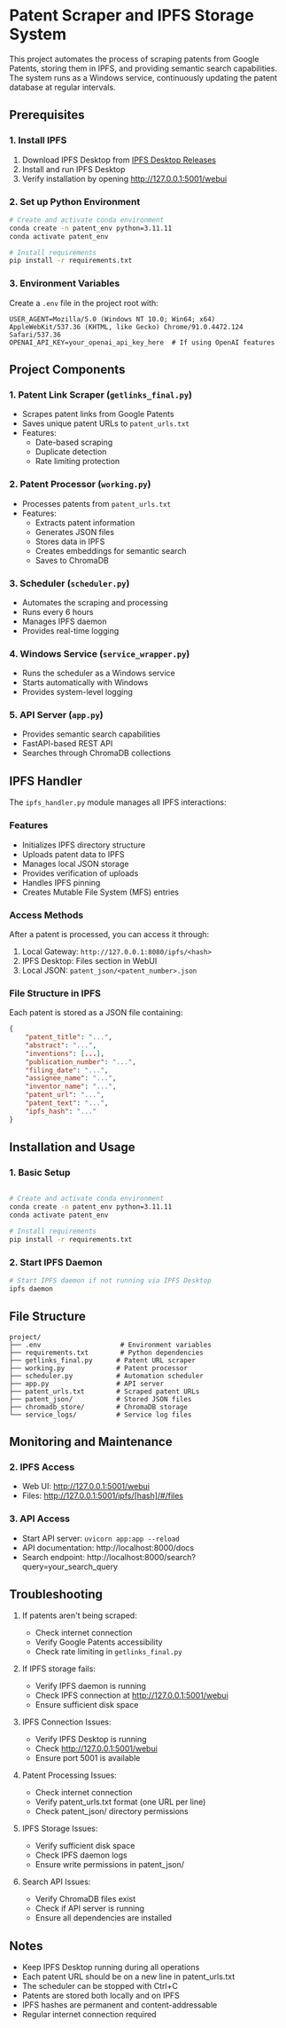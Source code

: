 # Patent Scraper and IPFS Storage System

This project automates the process of scraping patents from Google Patents, storing them in IPFS, and providing semantic search capabilities. The system runs as a Windows service, continuously updating the patent database at regular intervals.

## Prerequisites

### 1. Install IPFS
1. Download IPFS Desktop from [IPFS Desktop Releases](https://github.com/ipfs/ipfs-desktop/releases)
2. Install and run IPFS Desktop
3. Verify installation by opening http://127.0.0.1:5001/webui

### 2. Set up Python Environment
```bash
# Create and activate conda environment
conda create -n patent_env python=3.11.11
conda activate patent_env

# Install requirements
pip install -r requirements.txt
```

### 3. Environment Variables
Create a `.env` file in the project root with:
```env
USER_AGENT=Mozilla/5.0 (Windows NT 10.0; Win64; x64) AppleWebKit/537.36 (KHTML, like Gecko) Chrome/91.0.4472.124 Safari/537.36
OPENAI_API_KEY=your_openai_api_key_here  # If using OpenAI features
```

## Project Components

### 1. Patent Link Scraper (`getlinks_final.py`)
- Scrapes patent links from Google Patents
- Saves unique patent URLs to `patent_urls.txt`
- Features:
  - Date-based scraping
  - Duplicate detection
  - Rate limiting protection

### 2. Patent Processor (`working.py`)
- Processes patents from `patent_urls.txt`
- Features:
  - Extracts patent information
  - Generates JSON files
  - Stores data in IPFS
  - Creates embeddings for semantic search
  - Saves to ChromaDB

### 3. Scheduler (`scheduler.py`)
- Automates the scraping and processing
- Runs every 6 hours
- Manages IPFS daemon
- Provides real-time logging

### 4. Windows Service (`service_wrapper.py`)
- Runs the scheduler as a Windows service
- Starts automatically with Windows
- Provides system-level logging

### 5. API Server (`app.py`)
- Provides semantic search capabilities
- FastAPI-based REST API
- Searches through ChromaDB collections

## IPFS Handler

The `ipfs_handler.py` module manages all IPFS interactions:

### Features
- Initializes IPFS directory structure
- Uploads patent data to IPFS
- Manages local JSON storage
- Provides verification of uploads
- Handles IPFS pinning
- Creates Mutable File System (MFS) entries

### Access Methods
After a patent is processed, you can access it through:
1. Local Gateway: `http://127.0.0.1:8080/ipfs/<hash>`
2. IPFS Desktop: Files section in WebUI
3. Local JSON: `patent_json/<patent_number>.json`

### File Structure in IPFS
Each patent is stored as a JSON file containing:
```json
{
    "patent_title": "...",
    "abstract": "...",
    "inventions": [...],
    "publication_number": "...",
    "filing_date": "...",
    "assignee_name": "...",
    "inventor_name": "...",
    "patent_url": "...",
    "patent_text": "...",
    "ipfs_hash": "..."
}
```

## Installation and Usage

### 1. Basic Setup
```bash

# Create and activate conda environment
conda create -n patent_env python=3.11.11
conda activate patent_env

# Install requirements
pip install -r requirements.txt
```

### 2. Start IPFS Daemon
```bash
# Start IPFS daemon if not running via IPFS Desktop
ipfs daemon
```


## File Structure
```
project/
├── .env                    # Environment variables
├── requirements.txt        # Python dependencies
├── getlinks_final.py      # Patent URL scraper
├── working.py             # Patent processor
├── scheduler.py           # Automation scheduler
├── app.py                 # API server
├── patent_urls.txt        # Scraped patent URLs
├── patent_json/           # Stored JSON files
├── chromadb_store/        # ChromaDB storage
└── service_logs/          # Service log files

```

## Monitoring and Maintenance


### 2. IPFS Access
- Web UI: http://127.0.0.1:5001/webui
- Files: http://127.0.0.1:5001/ipfs/[hash]/#/files

### 3. API Access
- Start API server: `uvicorn app:app --reload`
- API documentation: http://localhost:8000/docs
- Search endpoint: http://localhost:8000/search?query=your_search_query

## Troubleshooting

1. If patents aren't being scraped:
   - Check internet connection
   - Verify Google Patents accessibility
   - Check rate limiting in `getlinks_final.py`

2. If IPFS storage fails:
   - Verify IPFS daemon is running
   - Check IPFS connection at http://127.0.0.1:5001/webui
   - Ensure sufficient disk space

3. IPFS Connection Issues:
   - Verify IPFS Desktop is running
   - Check http://127.0.0.1:5001/webui
   - Ensure port 5001 is available

4. Patent Processing Issues:
   - Check internet connection
   - Verify patent_urls.txt format (one URL per line)
   - Check patent_json/ directory permissions

5. IPFS Storage Issues:
   - Verify sufficient disk space
   - Check IPFS daemon logs
   - Ensure write permissions in patent_json/

6. Search API Issues:
   - Verify ChromaDB files exist
   - Check if API server is running
   - Ensure all dependencies are installed

## Notes
- Keep IPFS Desktop running during all operations
- Each patent URL should be on a new line in patent_urls.txt
- The scheduler can be stopped with Ctrl+C
- Patents are stored both locally and on IPFS
- IPFS hashes are permanent and content-addressable
- Regular internet connection required



